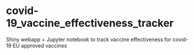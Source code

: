 # covid-19_vaccine_effectiveness_tracker
 Shiny webapp + Jupyter notebook to track vaccine effectiveness for covid-19 EU approved vaccines
